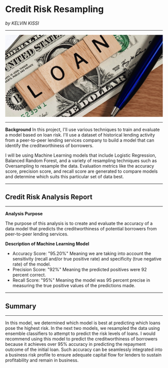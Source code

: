 # Credit Risk Resampling 

*by KELVIN KISSI*

---

![](./Resources/Loan.png)

---

**Background** In this project, I'll use various techniques to train and evaluate a model based on loan risk. I'll use a dataset of historical lending activity from a peer-to-peer lending services company to build a model that can identify the creditworthiness of borrowers.

I will be using Machine Learning models that include Logistic Regression, Balanced Random Forest, and a variety of resampling techniques such as Oversampling to resample the data. Evaluation metrics like the accuracy score, precision score, and recall score are generated to compare models and determine which suits this particular set of data best.

---

## Credit Risk Analysis Report

---

**Analysis Purpose**

The purpose of this analysis is to create and evaluate the accuracy of a data model that predicts the creditworthiness of potential borrowers from peer-to-peer lending services. 

**Description of Machine Learning Model**

- Accuracy Score: "95.20%" Meaning we are taking into account the sensitivity (recall and/or true positive rate) and specificity (true negative rate) of the model. 
- Precision Score: "92%" Meaning the predicted positives were 92 percent correct.
- Recall Score: "95%" Meaning the model was 95 percent precise in measuring the true positive values of the predictions made.

---

## Summary 

---

In this model, we determined which model is best at predicting which loans pose the highest risk. In the next two models, we resampled the data using ensemble classifiers to attempt to predict the risk levels of loans. I would recommend using this model to predict the creditworthiness of borrowers because it achieves over 95% accuracy in predicting the repayment outcome of the initial loan. Such accuracy can be seamlessly integrated into a business risk profile to ensure adequate capital flow for lenders to sustain profitability and remain in business.
